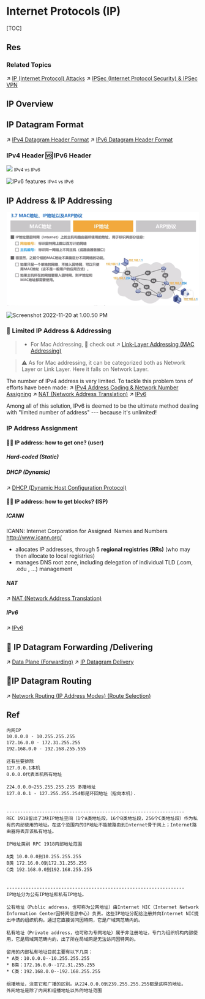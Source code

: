 # Internet Protocols (IP)

[TOC]



## Res
### Related Topics
↗ [IP (Internet Protocol) Attacks](../../../../../CyberSecurity/Network%20Security/Network%20Threats%20&%20Attacks/Network%20Layer%20Attacks/IP%20(Internet%20Protocol)%20Attacks/IP%20(Internet%20Protocol)%20Attacks.md)
↗ [IPSec (Internet Protocol Security) & IPSec VPN](../../../../../CyberSecurity/Network%20Security/Network%20Security%20Mechanisms/🏇%20Network%20Security%20Protocol%20Stacks/🫱🏻‍🫲🏿%20Network%20Layer%20Security%20Protocols/IPSec%20(Internet%20Protocol%20Security)%20&%20IPSec%20VPN/IPSec%20(Internet%20Protocol%20Security)%20&%20IPSec%20VPN.md)



## IP Overview



## IP Datagram Format
↗ [IPv4 Datagram Header Format](IPv4/IPv4%20Datagram%20Header%20Format.md)
↗ [IPv6 Datagram Header Format](IPv6/IPv6%20Datagram%20Header%20Format.md)


### IPv4 Header 🆚 IPv6 Header
![](../../../../../../../Assets/Pics/technologies_white_paper0900aecd8054d37d-03.jpg)
<small>IPv4 vs IPv6</small>


![IPv6 features](../../../../../../../Assets/Pics/image44.png)
<small>IPv4 vs IPv6</small>



## IP Address & IP Addressing
![](../../../../../../Assets/Pics/Screenshot%202023-05-10%20at%2011.08.49%20AM.png)

![Screenshot 2022-11-20 at 1.00.50 PM](../../../../../../../../Assets/Pics/Screenshot%202022-11-20%20at%201.00.50%20PM.png)


### 🎰 Limited IP Address & Addressing
> - For Mac Addressing, 🙈 check out  ↗ [Link-Layer Addressing (MAC Addressing)](../../0x06%20Data%20Link%20Layer/📌%20Link%20Layer%20(Switched%20Network)%20Basics/Link-Layer%20Addressing%20(MAC%20Addressing).md)

> ⚠ As for Mac addressing, it can be categorized both as Network Layer or Link Layer. Here it falls on Network Layer.

The number of IPv4 address is very limited. To tackle this problem tons of efforts have been made:
↗ [IPv4 Address Coding & Network Number Assigning](IPv4/IPv4%20Address%20Coding%20&%20Network%20Number%20Assigning.md)
↗ [NAT (Network Address Translation)](../MiddleBoxes/NAT%20(Network%20Address%20Translation)/NAT%20(Network%20Address%20Translation).md)
↗ [IPv6](IPv6/IPv6.md)

Among all of this solution, IPv6 is deemed to be the ultimate method dealing with "limited number of address" --- because it's unlimited!


### IP Address Assignment
#### 👐🏼 IP address: how to get one? (user)
##### Hard-coded (Static)
##### DHCP (Dynamic)
↗ [DHCP (Dynamic Host Configuration Protocol)](../../0x01%20Application%20Layer/🚔%20Network%20Managements%20&%20Standards/🏘️%20Local%20Configuration%20&%20Discovery/Address%20Selection/DHCP%20(Dynamic%20Host%20Configuration%20Protocol)/DHCP%20(Dynamic%20Host%20Configuration%20Protocol).md)

#### 👐🏼 IP address: how to get blocks? (ISP)
##### ICANN
ICANN: Internet Corporation for Assigned  Names and Numbers http://www.icann.org/
- allocates IP addresses, through 5 **regional registries (RRs)** (who may then allocate to local registries)
- manages DNS root zone, including delegation of individual TLD (.com, .edu , …) management
##### NAT
↗ [NAT (Network Address Translation)](../MiddleBoxes/NAT%20(Network%20Address%20Translation)/NAT%20(Network%20Address%20Translation).md)
##### IPv6
↗ [IPv6](IPv6/IPv6.md)



## 🚚 IP Datagram Forwarding /Delivering
↗ [Data Plane (Forwarding)](../🚙%20Data%20Plane%20(Forwarding)/Data%20Plane%20(Forwarding).md)
↗ [IP Datagram Delivery](IP%20Datagram%20Delivery.md)



## 🚏IP Datagram Routing
↗ [Network Routing (IP Address Modes) (Route Selection)](../🎮%20Control%20Plane%20(Routing%20&%20Managements)/Network%20Routing%20(IP%20Address%20Modes)%20(Route%20Selection)/Network%20Routing%20(IP%20Address%20Modes)%20(Route%20Selection).md)



## Ref
[内网IP范围 | CSDN]: http://t.csdnimg.cn/9wMZ1
```shell
内网IP
10.0.0.0 - 10.255.255.255 
172.16.0.0 - 172.31.255.255 
192.168.0.0 - 192.168.255.555 

还有些要排除
127.0.0.1本机
0.0.0.0代表本机所有地址

224.0.0.0~255.255.255.255 多播地址
127.0.0.1 - 127.255.255.254都是环回地址（指向本机).


-----------------------------------------------------------------
REC 1918留出了3块IP地址空间（1个A类地址段，16个B类地址段，256个C类地址段）作为私有的内部使用的地址。在这个范围内的IP地址不能被路由到Internet骨干网上；Internet路由器将丢弃该私有地址。
 
IP地址类别 RPC 1918内部地址范围
 
A类 10.0.0.0到10.255.255.255
B类 172.16.0.0到172.31.255.255
C类 192.168.0.0到192.168.255.255


-----------------------------------------------------------------
IP地址分为公有IP地址和私有IP地址。

公有地址（Public address，也可称为公网地址）由Internet NIC（Internet Network Information Center因特网信息中心）负责。这些IP地址分配给注册并向Internet NIC提出申请的组织机构。通过它直接访问因特网，它是广域网范畴内的。

私有地址（Private address，也可称为专网地址）属于非注册地址，专门为组织机构内部使用，它是局域网范畴内的，出了所在局域网是无法访问因特网的。

留用的内部私有地址目前主要有以下几类：
* A类：10.0.0.0--10.255.255.255
* B类：172.16.0.0--172.31.255.255
* C类：192.168.0.0--192.168.255.255

组播地址，注意它和广播的区别。从224.0.0.0到239.255.255.255都是这样的地址。
外网地址是除了内网和组播地址以外的地址范围
```

[什么是IP？IP为什么要隔离？浏览器如何实现IP隔离？| CSDN]: http://t.csdnimg.cn/reYSc